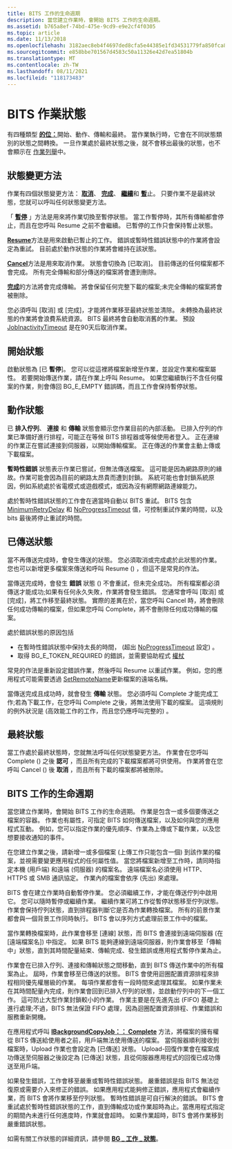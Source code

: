 ```yaml
---
title: BITS 工作的生命週期
description: 當您建立作業時，會開始 BITS 工作的生命週期。
ms.assetid: b765a8ef-74bd-475e-9cd9-e9e2cf4f0305
ms.topic: article
ms.date: 11/13/2018
ms.openlocfilehash: 3182aec8eb4f4697ded8cfa5e44385e1fd34531779fa850fca8a9bbb52ac110f
ms.sourcegitcommit: e858bbe701567d4583c50a11326e42d7ea51804b
ms.translationtype: MT
ms.contentlocale: zh-TW
ms.lasthandoff: 08/11/2021
ms.locfileid: "118173483"
---
```

# <a name="bits-job-states"></a>BITS 作業狀態
有四種類型 [**的位：**](/windows/desktop/api/Bits/ne-bits-bg_job_state)開始、動作、傳輸和最終。 當作業執行時，它會在不同狀態類別的狀態之間轉換。 一旦作業處於最終狀態之後，就不會移出最後的狀態，也不會顯示在 [作業列舉](/windows/desktop/api/bits/nf-bits-ibackgroundcopymanager-enumjobs)中。

## <a name="state-changing-methods"></a>狀態變更方法
作業有四個狀態變更方法： [**取消**](/windows/desktop/api/Bits/nf-bits-ibackgroundcopyjob-cancel)、 [**完成**](/windows/desktop/api/Bits/nf-bits-ibackgroundcopyjob-complete)、 [**繼續**](/windows/desktop/api/Bits/nf-bits-ibackgroundcopyjob-resume)和 [**暫**](/windows/desktop/api/Bits/nf-bits-ibackgroundcopyjob-suspend)止。 只要作業不是最終狀態，您就可以呼叫任何狀態變更方法。 

「 [**暫停**](/windows/desktop/api/Bits/nf-bits-ibackgroundcopyjob-suspend) 」方法是用來將作業切換至暫停狀態。 當工作暫停時，其所有傳輸都會停止，而且在您呼叫 Resume 之前不會繼續。
已暫停的工作只會保持暫止狀態。

[**Resume**](/windows/desktop/api/Bits/nf-bits-ibackgroundcopyjob-resume)方法是用來啟動已暫止的工作。 錯誤或暫時性錯誤狀態中的作業將會設定為重試。 目前處於動作狀態的作業將會維持在該狀態。

[**Cancel**](/windows/desktop/api/Bits/nf-bits-ibackgroundcopyjob-cancel)方法是用來取消作業。 狀態會切換為 [已取消]。 目前傳送的任何檔案都不會完成。 所有完全傳輸和部分傳送的檔案將會遭到刪除。

[**完成**](/windows/desktop/api/Bits/nf-bits-ibackgroundcopyjob-complete)的方法將會完成傳輸。 將會保留任何完整下載的檔案;未完全傳輸的檔案將會被刪除。

您必須呼叫 [取消] 或 [完成]，才能將作業移至最終狀態並清除。 未轉換為最終狀態的作業將會浪費系統資源。 BITS 最終將會自動取消舊的作業。 預設 [JobInactivityTimeout](/windows/desktop/Bits/group-policies) 是在90天后取消作業。


## <a name="starting-state"></a>開始狀態 
啟動狀態為 [已 **暫停**]。 您可以從這裡將檔案新增至作業，並設定作業和檔案屬性。 若要開始傳送作業，請在作業上呼叫 Resume。 如果您繼續執行不含任何檔案的作業，則會傳回 BG_E_EMPTY 錯誤碼，而且工作會保持暫停狀態。

## <a name="action-states"></a>動作狀態
已 **排入佇列**、 **連接** 和 **傳輸** 狀態會顯示您作業目前的內部活動。 已排入佇列的作業已準備好進行排程，可能正在等候 BITS 排程器或等候使用者登入。 正在連線的作業正在嘗試連接到伺服器，以開始傳輸檔案。 正在傳送的作業會主動上傳或下載檔案。

**暫時性錯誤** 狀態表示作業已嘗試，但無法傳送檔案。 這可能是因為網路原則的緣故。作業可能會因為目前的網路太昂貴而遭到封鎖。 系統可能也會封鎖系統原因，例如系統處於省電模式或遊戲模式，或因為沒有網際網路連線能力。 

處於暫時性錯誤狀態的工作會在適當時自動以 BITS 重試。 BITS 包含 [MinimumRetryDelay](/windows/desktop/api/bits/nf-bits-ibackgroundcopyjob-setminimumretrydelay) 和 [NoProgressTimeout](/windows/desktop/api/bits/nf-bits-ibackgroundcopyjob-setnoprogresstimeout) 值，可控制重試作業的時間，以及 bits 最後將停止重試的時間。


## <a name="transferred-states"></a>已傳送狀態
當不再傳送完成時，會發生傳送的狀態。 您必須取消或完成處於此狀態的作業。 您也可以新增更多檔案來傳送和呼叫 Resume () ，但這不是常見的作法。

當傳送完成時，會發生 **錯誤** 狀態 () 不會重試，但未完全成功。 所有檔案都必須傳送才能成功;如果有任何永久失敗，作業將會發生錯誤。 您通常會呼叫 [取消] 或 [完成]，將工作移至最終狀態。 實際的差異在於，當您呼叫 Cancel 時，將會刪除任何成功傳輸的檔案，但如果您呼叫 Complete，將不會刪除任何成功傳輸的檔案。

處於錯誤狀態的原因包括 
* 在暫時性錯誤狀態中保持太長的時間， (超出 [NoProgressTimeout](/windows/desktop/api/bits/nf-bits-ibackgroundcopyjob-setnoprogresstimeout) 設定) 。
* 取得 BG_E_TOKEN_REQUIRED 的錯誤，並需要協助程式 [權杖](/windows/desktop/Bits/helper-tokens-for-bits-transfer-jobs)

常見的作法是重新設定錯誤作業，然後呼叫 Resume 以重試作業。 例如，您的應用程式可能需要透過 [SetRemoteName](/windows/desktop/api/bits2_0/nf-bits2_0-ibackgroundcopyfile2-setremotename)更新檔案的遠端名稱。

當傳送完成且成功時，就會發生 **傳輸** 狀態。 您必須呼叫 Complete 才能完成工作;若為下載工作，在您呼叫 Complete 之後，將無法使用下載的檔案。 這項規則的例外狀況是 (高效能工作的工作，而且您仍應呼叫完整的) 。

## <a name="final-states"></a>最終狀態
當工作處於最終狀態時，您就無法呼叫任何狀態變更方法。 作業會在您呼叫 Complete () 之後 **認可** ，而且所有完成的下載檔案都將可供使用。 作業將會在您呼叫 Cancel () 後 **取消** ，而且所有下載的檔案都將被刪除。 


## <a name="life-cycle-of-a-bits-job"></a>BITS 工作的生命週期

當您建立作業時，會開始 BITS 工作的生命週期。 作業是包含一或多個要傳送之檔案的容器。 作業也有屬性，可指定 BITS 如何傳送檔案，以及如何與您的應用程式互動。 例如，您可以指定作業的優先順序、作業為上傳或下載作業，以及您想要接收通知的事件。

在您建立作業之後，請新增一或多個檔案 (上傳工作只能包含一個) 到該作業的檔案，並視需要變更應用程式的任何屬性值。 當您將檔案新增至工作時，請同時指定本機 (用戶端) 和遠端 (伺服器) 的檔案名。 遠端檔案名必須使用 HTTP、HTTPS 或 SMB 通訊協定。 作業內的檔案會依序 (先出) 來處理。

BITS 會在建立作業時自動暫停作業。 您必須繼續工作，才能在傳送佇列中啟用它。 您可以隨時暫停或繼續作業。 繼續作業可將工作從暫停狀態移至佇列狀態。 作業會保持佇列狀態，直到排程器判斷它是否為作業轉換檔案。 所有的前景作業都會與一個背景工作同時執行。 BITS 會以序列方式處理前景工作中的檔案。

當作業轉換檔案時，此作業會移至 [連線] 狀態，而 BITS 會連接到遠端伺服器 (在 [遠端檔案名]) 中指定。 如果 BITS 能夠連線到遠端伺服器，則作業會移至「傳輸中」狀態，直到其時間配量結束、傳輸完成、發生錯誤或應用程式暫停作業為止。

作業會在已排入佇列、連接和傳輸狀態之間移動，直到 BITS 傳送作業中的所有檔案為止。 屆時，作業會移至已傳送的狀態。 BITS 會使用迴圈配置資源排程來排程相同優先權層級的作業。 每項作業都會有一段時間來處理其檔案。 如果作業未在其時間配量內完成，則作業會回到已排入佇列的狀態，並啟動佇列中的下一個工作。 這可防止大型作業封鎖較小的作業。 作業主要是在先進先出 (FIFO) 基礎上進行處理;不過，BITS 無法保證 FIFO 處理，因為迴圈配置資源排程、作業錯誤和服務重新開機。

在應用程式呼叫 [**IBackgroundCopyJob：： Complete**](/windows/desktop/api/Bits/nf-bits-ibackgroundcopyjob-complete) 方法，將檔案的擁有權從 BITS 傳送給使用者之前，用戶端無法使用傳送的檔案。 當伺服器順利接收到檔案時，Upload 作業也會設定為 [已傳送] 狀態。 Upload-回復作業會在檔案成功傳送至伺服器之後設定為 [已傳送] 狀態，且從伺服器應用程式的回復已成功傳送至用戶端。

如果發生錯誤，工作會移至嚴重或暫時性錯誤狀態。 嚴重錯誤是指 BITS 無法從復原或需要介入來修正的錯誤。 如果應用程式能夠修正錯誤，應用程式會繼續作業，而 BITS 會將作業移至佇列狀態。 暫時性錯誤是可自行解決的錯誤。 BITS 會重試處於暫時性錯誤狀態的工作，直到傳輸成功或作業超時為止。當應用程式指定的期間內未進行任何進度時，作業就會超時。 如果作業超時，BITS 會將作業移到嚴重錯誤狀態。

如需有關工作狀態的詳細資訊，請參閱 [**BG \_ 工作 \_ 狀態**](/windows/desktop/api/Bits/ne-bits-bg_job_state)。
